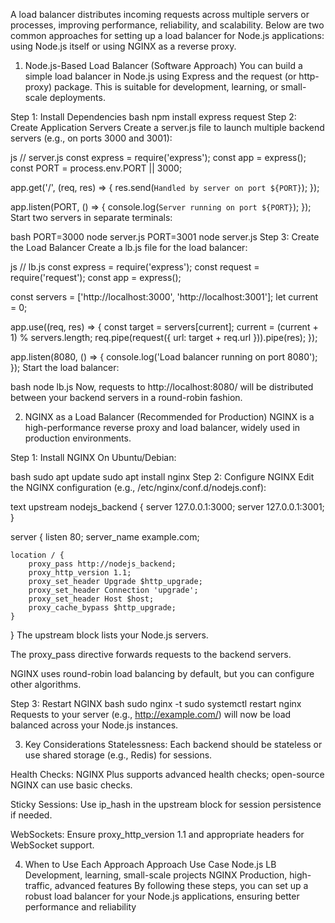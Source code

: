 A load balancer distributes incoming requests across multiple servers or processes, improving performance, reliability, and scalability. Below are two common approaches for setting up a load balancer for Node.js applications: using Node.js itself or using NGINX as a reverse proxy.

1. Node.js-Based Load Balancer (Software Approach)
You can build a simple load balancer in Node.js using Express and the request (or http-proxy) package. This is suitable for development, learning, or small-scale deployments.

Step 1: Install Dependencies
bash
npm install express request
Step 2: Create Application Servers
Create a server.js file to launch multiple backend servers (e.g., on ports 3000 and 3001):

js
// server.js
const express = require('express');
const app = express();
const PORT = process.env.PORT || 3000;

app.get('/', (req, res) => {
  res.send(`Handled by server on port ${PORT}`);
});

app.listen(PORT, () => {
  console.log(`Server running on port ${PORT}`);
});
Start two servers in separate terminals:

bash
PORT=3000 node server.js
PORT=3001 node server.js
Step 3: Create the Load Balancer
Create a lb.js file for the load balancer:

js
// lb.js
const express = require('express');
const request = require('request');
const app = express();

const servers = ['http://localhost:3000', 'http://localhost:3001'];
let current = 0;

app.use((req, res) => {
  const target = servers[current];
  current = (current + 1) % servers.length;
  req.pipe(request({ url: target + req.url })).pipe(res);
});

app.listen(8080, () => {
  console.log('Load balancer running on port 8080');
});
Start the load balancer:

bash
node lb.js
Now, requests to http://localhost:8080/ will be distributed between your backend servers in a round-robin fashion.

2. NGINX as a Load Balancer (Recommended for Production)
NGINX is a high-performance reverse proxy and load balancer, widely used in production environments.

Step 1: Install NGINX
On Ubuntu/Debian:

bash
sudo apt update
sudo apt install nginx
Step 2: Configure NGINX
Edit the NGINX configuration (e.g., /etc/nginx/conf.d/nodejs.conf):

text
upstream nodejs_backend {
    server 127.0.0.1:3000;
    server 127.0.0.1:3001;
}

server {
    listen 80;
    server_name example.com;

    location / {
        proxy_pass http://nodejs_backend;
        proxy_http_version 1.1;
        proxy_set_header Upgrade $http_upgrade;
        proxy_set_header Connection 'upgrade';
        proxy_set_header Host $host;
        proxy_cache_bypass $http_upgrade;
    }
}
The upstream block lists your Node.js servers.

The proxy_pass directive forwards requests to the backend servers.

NGINX uses round-robin load balancing by default, but you can configure other algorithms.

Step 3: Restart NGINX
bash
sudo nginx -t
sudo systemctl restart nginx
Requests to your server (e.g., http://example.com/) will now be load balanced across your Node.js instances.

3. Key Considerations
Statelessness: Each backend should be stateless or use shared storage (e.g., Redis) for sessions.

Health Checks: NGINX Plus supports advanced health checks; open-source NGINX can use basic checks.

Sticky Sessions: Use ip_hash in the upstream block for session persistence if needed.

WebSockets: Ensure proxy_http_version 1.1 and appropriate headers for WebSocket support.

4. When to Use Each Approach
Approach	Use Case
Node.js LB	Development, learning, small-scale projects
NGINX	Production, high-traffic, advanced features
By following these steps, you can set up a robust load balancer for your Node.js applications, ensuring better performance and reliability